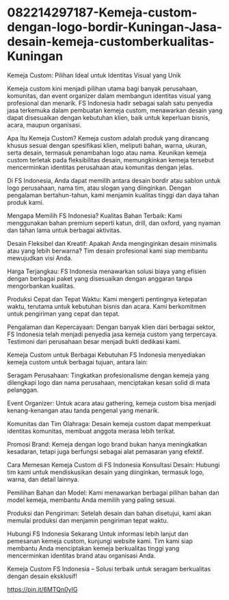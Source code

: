 # 082214297187-Kemeja-custom-dengan-logo-bordir-Kuningan-Jasa-desain-kemeja-customberkualitas-Kuningan
Kemeja Custom: Pilihan Ideal untuk Identitas Visual yang Unik

Kemeja custom kini menjadi pilihan utama bagi banyak perusahaan, komunitas, dan event organizer dalam membangun identitas visual yang profesional dan menarik. FS Indonesia hadir sebagai salah satu penyedia jasa terkemuka dalam pembuatan kemeja custom, menawarkan desain yang dapat disesuaikan dengan kebutuhan klien, baik untuk keperluan bisnis, acara, maupun organisasi.

Apa Itu Kemeja Custom?
Kemeja custom adalah produk yang dirancang khusus sesuai dengan spesifikasi klien, meliputi bahan, warna, ukuran, serta desain, termasuk penambahan logo atau nama. Keunikan kemeja custom terletak pada fleksibilitas desain, memungkinkan kemeja tersebut mencerminkan identitas perusahaan atau komunitas dengan jelas.

Di FS Indonesia, Anda dapat memilih antara desain bordir atau sablon untuk logo perusahaan, nama tim, atau slogan yang diinginkan. Dengan pengalaman bertahun-tahun, kami menjamin kualitas tinggi dan daya tahan produk kami.

Mengapa Memilih FS Indonesia?
Kualitas Bahan Terbaik: Kami menggunakan bahan premium seperti katun, drill, dan oxford, yang nyaman dan tahan lama untuk berbagai aktivitas.

Desain Fleksibel dan Kreatif: Apakah Anda menginginkan desain minimalis atau yang lebih berwarna? Tim desain profesional kami siap membantu mewujudkan visi Anda.

Harga Terjangkau: FS Indonesia menawarkan solusi biaya yang efisien dengan berbagai paket yang disesuaikan dengan anggaran tanpa mengorbankan kualitas.

Produksi Cepat dan Tepat Waktu: Kami mengerti pentingnya ketepatan waktu, terutama untuk kebutuhan bisnis dan acara. Kami berkomitmen untuk pengiriman yang cepat dan tepat.

Pengalaman dan Kepercayaan: Dengan banyak klien dari berbagai sektor, FS Indonesia telah menjadi penyedia jasa kemeja custom yang terpercaya. Testimoni dari perusahaan besar menjadi bukti dedikasi kami.

Kemeja Custom untuk Berbagai Kebutuhan
FS Indonesia menyediakan kemeja custom untuk berbagai tujuan, antara lain:

Seragam Perusahaan: Tingkatkan profesionalisme dengan kemeja yang dilengkapi logo dan nama perusahaan, menciptakan kesan solid di mata pelanggan.

Event Organizer: Untuk acara atau gathering, kemeja custom bisa menjadi kenang-kenangan atau tanda pengenal yang menarik.

Komunitas dan Tim Olahraga: Desain kemeja custom dapat memperkuat identitas komunitas, membuat anggota merasa lebih terikat.

Promosi Brand: Kemeja dengan logo brand bukan hanya meningkatkan kesadaran, tetapi juga berfungsi sebagai alat pemasaran yang efektif.

Cara Memesan Kemeja Custom di FS Indonesia
Konsultasi Desain: Hubungi tim kami untuk mendiskusikan desain yang diinginkan, termasuk logo, warna, dan detail lainnya.

Pemilihan Bahan dan Model: Kami menawarkan berbagai pilihan bahan dan model kemeja, membantu Anda memilih yang paling sesuai.

Produksi dan Pengiriman: Setelah desain dan bahan disetujui, kami akan memulai produksi dan menjamin pengiriman tepat waktu.

Hubungi FS Indonesia Sekarang
Untuk informasi lebih lanjut dan pemesanan kemeja custom, kunjungi website kami. Tim kami siap membantu Anda menciptakan kemeja berkualitas tinggi yang mencerminkan identitas brand atau organisasi Anda.

Kemeja Custom FS Indonesia – Solusi terbaik untuk seragam berkualitas dengan desain eksklusif!

https://pin.it/6MTQn0yIG
